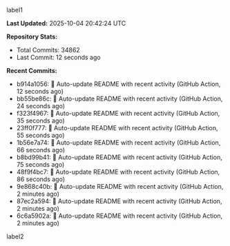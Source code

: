 
label1 
<!-- ACTIVITY_START -->
**Last Updated:** 2025-10-04 20:42:24 UTC

**Repository Stats:**
- Total Commits: 34862
- Last Commit: 12 seconds ago

**Recent Commits:**
- b914a1056: 🤖 Auto-update README with recent activity (GitHub Action, 12 seconds ago)
- bb55be86c: 🤖 Auto-update README with recent activity (GitHub Action, 24 seconds ago)
- f323f4967: 🤖 Auto-update README with recent activity (GitHub Action, 35 seconds ago)
- 23ff0f777: 🤖 Auto-update README with recent activity (GitHub Action, 55 seconds ago)
- 1b56e7a74: 🤖 Auto-update README with recent activity (GitHub Action, 66 seconds ago)
- b8bd99b41: 🤖 Auto-update README with recent activity (GitHub Action, 75 seconds ago)
- 48f9f4bc7: 🤖 Auto-update README with recent activity (GitHub Action, 86 seconds ago)
- 9e868c40b: 🤖 Auto-update README with recent activity (GitHub Action, 2 minutes ago)
- 87ec2a594: 🤖 Auto-update README with recent activity (GitHub Action, 2 minutes ago)
- 6c6a5902a: 🤖 Auto-update README with recent activity (GitHub Action, 2 minutes ago)
<!-- ACTIVITY_END -->

label2
